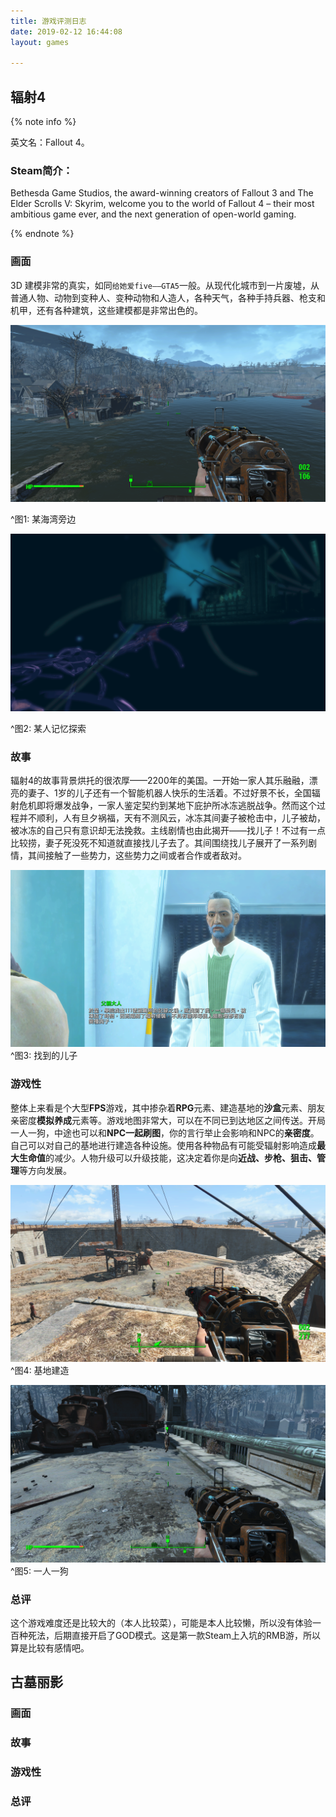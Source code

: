 ```yaml
---
title: 游戏评测日志
date: 2019-02-12 16:44:08
layout: games

---
```


## 辐射4 

{% note info %}

英文名：Fallout 4。

### Steam简介：

Bethesda Game Studios, the award-winning creators of Fallout 3 and The Elder Scrolls V: Skyrim, welcome you to the world of Fallout 4 – their most ambitious game ever, and the next generation of open-world gaming.

{% endnote %}

### 画面

3D 建模非常的真实，如同`给她爱five——GTA5`一般。从现代化城市到一片废墟，从普通人物、动物到变种人、变种动物和人造人，各种天气，各种手持兵器、枪支和机甲，还有各种建筑，这些建模都是非常出色的。

![ScreenShot1](index\ScreenShot1.png)

^图1: 某海湾旁边

![ScreenShot2](index\ScreenShot2.png)

^图2: 某人记忆探索



### 故事

辐射4的故事背景烘托的很浓厚——2200年的美国。一开始一家人其乐融融，漂亮的妻子、1岁的儿子还有一个智能机器人快乐的生活着。不过好景不长，全国辐射危机即将爆发战争，一家人鉴定契约到某地下庇护所冰冻逃脱战争。然而这个过程并不顺利，人有旦夕祸福，天有不测风云，冰冻其间妻子被枪击中，儿子被劫，被冰冻的自己只有意识却无法挽救。主线剧情也由此揭开——找儿子！不过有一点比较捞，妻子死没死不知道就直接找儿子去了。其间围绕找儿子展开了一系列剧情，其间接触了一些势力，这些势力之间或者合作或者敌对。

![ScreenShot3](index\ScreenShot3.png)
^图3: 找到的儿子

### 游戏性

整体上来看是个大型**FPS**游戏，其中掺杂着**RPG**元素、建造基地的**沙盒**元素、朋友亲密度**模拟养成**元素等。游戏地图非常大，可以在不同已到达地区之间传送。开局一人一狗，中途也可以和**NPC一起刷图**，你的言行举止会影响和NPC的**亲密度**。自己可以对自己的基地进行建造各种设施。使用各种物品有可能受辐射影响造成**最大生命值**的减少。人物升级可以升级技能，这决定着你是向**近战、步枪、狙击、管理**等方向发展。


![ScreenShot4](index\ScreenShot4.png)
^图4: 基地建造


![ScreenShot0](index\ScreenShot0.png)
^图5: 一人一狗

### 总评

这个游戏难度还是比较大的（本人比较菜），可能是本人比较懒，所以没有体验一百种死法，后期直接开启了GOD模式。这是第一款Steam上入坑的RMB游，所以算是比较有感情吧。


## 古墓丽影

### 画面
### 故事
### 游戏性
### 总评
